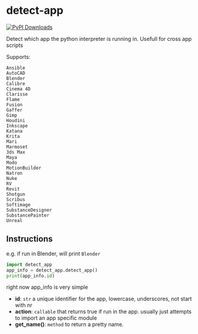 # detect-app

[![PyPI Downloads](https://img.shields.io/pypi/v/detect-app?color=0)](https://pypi.org/project/detect-app/)

Detect which app the python interpreter is running in. Usefull for cross app scripts

Supports:
```
Ansible
AutoCAD
Blender
Calibre
Cinema 4D
Clarisse
Flame
Fusion
Gaffer
Gimp
Houdini
Inkscape
Katana
Krita
Mari
Marmoset
3ds Max
Maya
Modo
MotionBuilder
Natron
Nuke
RV
Revit
Shotgun
Scribus
Softimage
SubstanceDesigner
SubstancePainter
Unreal
```

## Instructions

e.g. if run in Blender, will print `Blender`
```python
import detect_app
app_info = detect_app.detect_app()
print(app_info.id)
```
right now app_info is very simple
- **id**: `str` a unique identifier for the app, lowercase, underscores, not start with nr
- **action**: `callable` that returns true if run in the app. usually just attempts to import an app specific module
- **get_name()**: `method` to return a pretty name.
